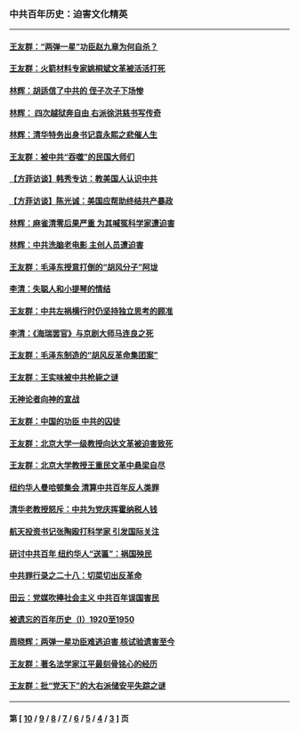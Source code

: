### 中共百年历史：迫害文化精英
---
#### [王友群：“两弹一星”功臣赵九章为何自杀？](../../pages/nf1176111/n14059162.md?09130430) 
#### [王友群：火箭材料专家姚桐斌文革被活活打死](../../pages/nf1176111/n14048805.md?09130430) 
#### [林辉：胡适信了中共的 侄子次子下场惨](../../pages/nf1176111/n14019760.md?09130430) 
#### [林辉： 四次越狱奔自由 右派徐洪慈书写传奇](../../pages/nf1176111/n14010438.md?09130430) 
#### [林辉：清华特务出身书记袁永熙之悲催人生](../../pages/nf1176111/n13997413.md?09130430) 
#### [王友群：被中共“吞噬”的民国大师们](../../pages/nf1176111/n13942620.md?09130430) 
#### [【方菲访谈】韩秀专访：教美国人认识中共](../../pages/nf1176111/n13821310.md?09130430) 
#### [【方菲访谈】陈光诚：美国应帮助终结共产暴政](../../pages/nf1176111/n13759521.md?09130430) 
#### [林辉：麻雀清零后果严重 为其喊冤科学家遭迫害](../../pages/nf1176111/n13746900.md?09130430) 
#### [林辉：中共洗脑老电影 主创人员遭迫害](../../pages/nf1176111/n13699437.md?09130430) 
#### [王友群：毛泽东授意打倒的“胡风分子”阿垅](../../pages/nf1176111/n13592541.md?09130430) 
#### [李清：失聪人和小提琴的情结](../../pages/nf1176111/n13459280.md?09130430) 
#### [王友群：中共左祸横行时仍坚持独立思考的顾准](../../pages/nf1176111/n13444722.md?09130430) 
#### [李清：《海瑞罢官》与京剧大师马连良之死](../../pages/nf1176111/n13412316.md?09130430) 
#### [王友群：毛泽东制造的“胡风反革命集团案”](../../pages/nf1176111/n13324909.md?09130430) 
#### [王友群：王实味被中共枪毙之谜](../../pages/nf1176111/n13307502.md?09130430) 
#### [无神论者向神的宣战](../../pages/nf1176111/n13281535.md?09130430) 
#### [王友群：中国的功臣 中共的囚徒](../../pages/nf1176111/n13291790.md?09130430) 
#### [王友群：北京大学一级教授向达文革被迫害致死](../../pages/nf1176111/n13150966.md?09130430) 
#### [王友群：北京大学教授王重民文革中悬梁自尽](../../pages/nf1176111/n13084645.md?09130430) 
#### [纽约华人曼哈顿集会 清算中共百年反人类罪](../../pages/nf1176111/n13084157.md?09130430) 
#### [清华老教授怒斥：中共为党庆挥霍纳税人钱](../../pages/nf1176111/n13071430.md?09130430) 
#### [航天投资书记张陶殴打科学家 引发国际关注](../../pages/nf1176111/n13069132.md?09130430) 
#### [研讨中共百年 纽约华人“送匾”：祸国殃民](../../pages/nf1176111/n13057367.md?09130430) 
#### [中共罪行录之二十八：切菜切出反革命](../../pages/nf1176111/n13030600.md?09130430) 
#### [田云：党媒吹捧社会主义 中共百年误国害民](../../pages/nf1176111/n13006682.md?09130430) 
#### [被遗忘的百年历史（I）1920至1950](../../pages/nf1176111/n12986411.md?09130430) 
#### [周晓辉：两弹一星功臣难逃迫害 核试验遗害至今](../../pages/nf1176111/n12974997.md?09130430) 
#### [王友群：著名法学家江平最刻骨铭心的经历](../../pages/nf1176111/n12970787.md?09130430) 
#### [王友群：批“党天下”的大右派储安平失踪之谜](../../pages/nf1176111/n12954229.md?09130430) 

---
#### 第 [ [10](./10.md?09130430) / [9](./9.md?09130430) / [8](./8.md?09130430) / [7](./7.md?09130430) / [6](./6.md?09130430) / [5](./5.md?09130430) / [4](./4.md?09130430) / [3](./3.md?09130430) ] 页
